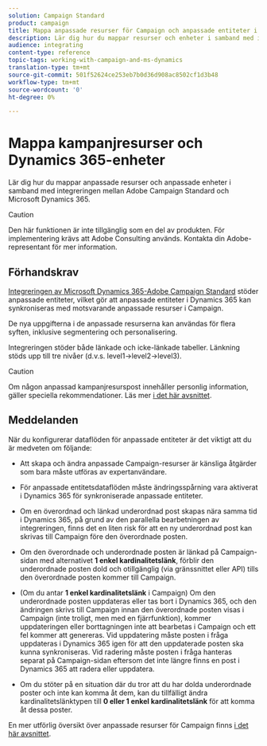 ```yaml
---
solution: Campaign Standard
product: campaign
title: Mappa anpassade resurser för Campaign och anpassade entiteter i Dynamics 365
description: Lär dig hur du mappar resurser och enheter i samband med integreringen mellan Adobe Campaign Standard och Microsoft Dynamics 365.
audience: integrating
content-type: reference
topic-tags: working-with-campaign-and-ms-dynamics
translation-type: tm+mt
source-git-commit: 501f52624ce253eb7b0d36d908ac8502cf1d3b48
workflow-type: tm+mt
source-wordcount: '0'
ht-degree: 0%

---
```



# Mappa kampanjresurser och Dynamics 365-enheter

Lär dig hur du mappar anpassade resurser och anpassade enheter i samband med integreringen mellan Adobe Campaign Standard och Microsoft Dynamics 365.

>[!CAUTION]
>
>Den här funktionen är inte tillgänglig som en del av produkten. För implementering krävs att Adobe Consulting används. Kontakta din Adobe-representant för mer information.

## Förhandskrav

[Integreringen av Microsoft Dynamics 365-Adobe Campaign Standard](../../integrating/using/working-with-campaign-standard-and-microsoft-dynamics-365.md) stöder anpassade entiteter, vilket gör att anpassade entiteter i Dynamics 365 kan synkroniseras med motsvarande anpassade resurser i Campaign.

De nya uppgifterna i de anpassade resurserna kan användas för flera syften, inklusive segmentering och personalisering.

Integreringen stöder både länkade och icke-länkade tabeller. Länkning stöds upp till tre nivåer (d.v.s. level1->level2->level3).

>[!CAUTION]
>
>Om någon anpassad kampanjresurspost innehåller personlig information, gäller speciella rekommendationer. Läs mer [i det här avsnittet](../../integrating/using/notices-and-recommendations-for-acs-and-ms-dynamics.md#privacy-linked-resources).

## Meddelanden

När du konfigurerar dataflöden för anpassade entiteter är det viktigt att du är medveten om följande:

* Att skapa och ändra anpassade Campaign-resurser är känsliga åtgärder som bara måste utföras av expertanvändare.
* För anpassade entitetsdataflöden måste ändringsspårning vara aktiverat i Dynamics 365 för synkroniserade anpassade entiteter.
* Om en överordnad och länkad underordnad post skapas nära samma tid i Dynamics 365, på grund av den parallella bearbetningen av integreringen, finns det en liten risk för att en ny underordnad post kan skrivas till Campaign före den överordnade posten.

* Om den överordnade och underordnade posten är länkad på Campaign-sidan med alternativet **1 enkel kardinalitetslänk**, förblir den underordnade posten dold och otillgänglig (via gränssnittet eller API) tills den överordnade posten kommer till Campaign.

* (Om du antar **1 enkel kardinalitetslänk** i Campaign) Om den underordnade posten uppdateras eller tas bort i Dynamics 365, och den ändringen skrivs till Campaign innan den överordnade posten visas i Campaign (inte troligt, men med en fjärrfunktion), kommer uppdateringen eller borttagningen inte att bearbetas i Campaign och ett fel kommer att genereras. Vid uppdatering måste posten i fråga uppdateras i Dynamics 365 igen för att den uppdaterade posten ska kunna synkroniseras. Vid radering måste posten i fråga hanteras separat på Campaign-sidan eftersom det inte längre finns en post i Dynamics 365 att radera eller uppdatera.

* Om du stöter på en situation där du tror att du har dolda underordnade poster och inte kan komma åt dem, kan du tillfälligt ändra kardinalitetslänktypen till **0 eller 1 enkel kardinalitetslänk** för att komma åt dessa poster.

En mer utförlig översikt över anpassade resurser för Campaign finns [i det här avsnittet](../../developing/using/key-steps-to-add-a-resource.md).
